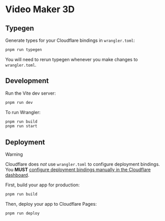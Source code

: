 # Video Maker 3D

## Typegen

Generate types for your Cloudflare bindings in `wrangler.toml`:

```sh
pnpm run typegen
```

You will need to rerun typegen whenever you make changes to `wrangler.toml`.

## Development

Run the Vite dev server:

```sh
pnpm run dev
```

To run Wrangler:

```sh
pnpm run build
pnpm run start
```

## Deployment

> [!WARNING]  
> Cloudflare does _not_ use `wrangler.toml` to configure deployment bindings.
> You **MUST** [configure deployment bindings manually in the Cloudflare dashboard][bindings].

First, build your app for production:

```sh
pnpm run build
```

Then, deploy your app to Cloudflare Pages:

```sh
pnpm run deploy
```

[bindings]: https://developers.cloudflare.com/pages/functions/bindings/
